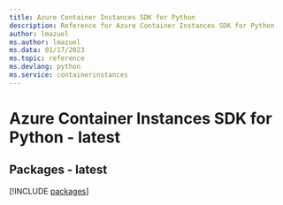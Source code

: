 ```yaml
---
title: Azure Container Instances SDK for Python
description: Reference for Azure Container Instances SDK for Python
author: lmazuel
ms.author: lmazuel
ms.data: 01/17/2023
ms.topic: reference
ms.devlang: python
ms.service: containerinstances
---
```

# Azure Container Instances SDK for Python - latest
## Packages - latest
[!INCLUDE [packages](container-instances-index.md)]